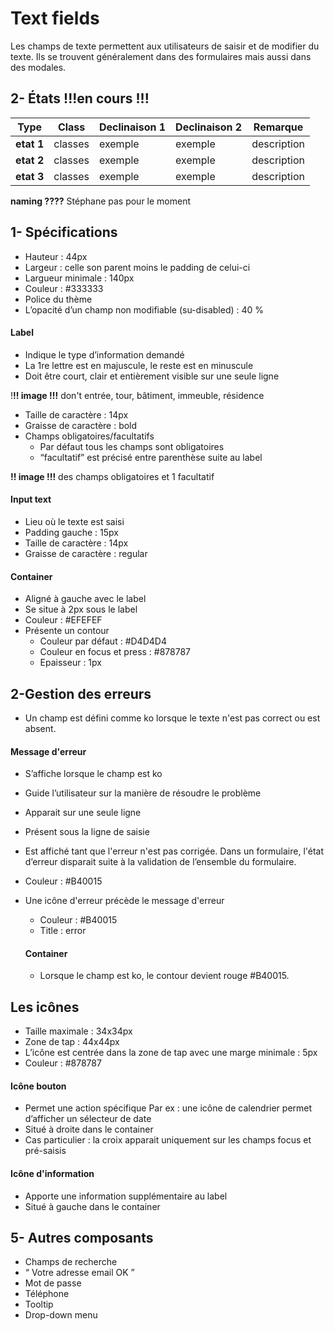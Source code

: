 # Text fields

Les champs de texte permettent aux utilisateurs de saisir et de modifier du texte. Ils se trouvent généralement dans des formulaires mais aussi dans des modales.



## 2- États !!!en cours !!!

Type | Class | Declinaison 1 | Declinaison 2 | Remarque
------------ | ------------- | ------------- | ------------- | ------------- |
**etat 1** | classes | exemple | exemple | description
**etat 2** | classes | exemple | exemple | description
**etat 3** | classes | exemple | exemple | description

**naming ????** Stéphane pas pour le moment
## 1- Spécifications

- Hauteur : 44px
- Largeur : celle son parent moins le padding de celui-ci
- Largueur minimale : 140px
- Couleur : #333333
- Police du thème
- L’opacité d’un champ non modifiable (su-disabled) : 40 %

#### Label
- Indique le type d’information demandé
- La 1re lettre est en majuscule, le reste est en minuscule
- Doit être court, clair et entièrement visible sur une seule ligne

!**!! image !!!** don't entrée, tour, bâtiment, immeuble, résidence
- Taille de caractère : 14px
- Graisse de caractère : bold
- Champs obligatoires/facultatifs
  - Par défaut tous les champs sont obligatoires
  - “facultatif” est précisé entre parenthèse suite au label

**!! image !!!** des champs obligatoires et 1 facultatif

#### Input text
- Lieu où le texte est saisi
- Padding gauche : 15px
- Taille de caractère : 14px
- Graisse de caractère : regular

#### Container
- Aligné à gauche avec le label
- Se situe à 2px sous le label
- Couleur : #EFEFEF
- Présente un contour
  - Couleur par défaut : #D4D4D4
  - Couleur en focus et press : #878787
  - Epaisseur : 1px

## 2-Gestion des erreurs
- Un champ est défini comme ko lorsque le texte n'est pas correct ou est absent.
#### Message d'erreur
- S’affiche lorsque le champ est ko
- Guide l’utilisateur sur la manière de résoudre le problème
- Apparait sur une seule ligne
- Présent sous la ligne de saisie
- Est affiché tant que l'erreur n'est pas corrigée. Dans un formulaire, l'état d’erreur disparait suite à la validation de l’ensemble du formulaire.
- Couleur : #B40015
- Une icône d'erreur précède le message d'erreur
  - Couleur : #B40015
  - Title : error

  #### Container
  - Lorsque le champ est ko, le contour devient rouge #B40015.

## Les icônes
- Taille maximale : 34x34px
- Zone de tap : 44x44px
- L’icône est centrée dans la zone de tap avec une marge minimale : 5px
- Couleur : #878787


#### Icône bouton
- Permet une action spécifique Par ex : une icône de calendrier permet d’afficher un sélecteur de date
- Situé à droite dans le container
- Cas particulier : la croix apparait uniquement sur les champs focus et pré-saisis

#### Icône d'information

- Apporte une information supplémentaire au label
- Situé à gauche dans le container

## 5- Autres composants
- Champs de recherche
- “ Votre adresse email OK ”
- Mot de passe
- Téléphone
- Tooltip
- Drop-down menu
